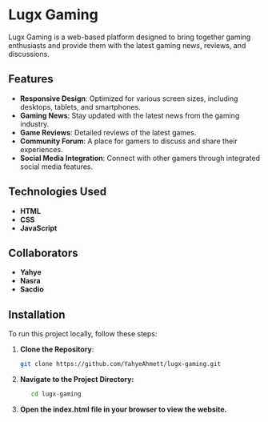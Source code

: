 # Lugx Gaming

Lugx Gaming is a web-based platform designed to bring together gaming enthusiasts and provide them with the latest gaming news, reviews, and discussions.

## Features

- **Responsive Design**: Optimized for various screen sizes, including desktops, tablets, and smartphones.
- **Gaming News**: Stay updated with the latest news from the gaming industry.
- **Game Reviews**: Detailed reviews of the latest games.
- **Community Forum**: A place for gamers to discuss and share their experiences.
- **Social Media Integration**: Connect with other gamers through integrated social media features.

## Technologies Used

- **HTML**
- **CSS**
- **JavaScript**

## Collaborators
- **Yahye**
- **Nasra**
- **Sacdio**


## Installation

To run this project locally, follow these steps:

1. **Clone the Repository**:
   ```bash
   git clone https://github.com/YahyeAhmett/lugx-gaming.git
   
2. **Navigate to the Project Directory:**
   ```bash
      cd lugx-gaming

3. **Open the index.html file in your browser to view the website.**



   
